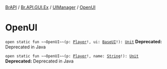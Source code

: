 [BrAPI](../../index.md) / [Br.API.GUI.Ex](../index.md) / [UIManager](index.md) / [OpenUI](./-open-u-i.md)

# OpenUI

`open static fun ~~OpenUI~~(p: `[`Player`](https://hub.spigotmc.org/javadocs/spigot/org/bukkit/entity/Player.html)`!, ui: `[`BaseUI`](../-base-u-i/index.md)`!): `[`Unit`](https://kotlinlang.org/api/latest/jvm/stdlib/kotlin/-unit/index.html)
**Deprecated:** Deprecated in Java


`open static fun ~~OpenUI~~(p: `[`Player`](https://hub.spigotmc.org/javadocs/spigot/org/bukkit/entity/Player.html)`!, name: `[`String`](https://kotlinlang.org/api/latest/jvm/stdlib/kotlin/-string/index.html)`!): `[`Unit`](https://kotlinlang.org/api/latest/jvm/stdlib/kotlin/-unit/index.html)
**Deprecated:** Deprecated in Java

